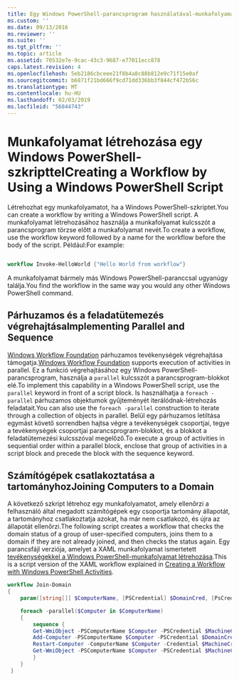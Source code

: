 ```yaml
---
title: Egy Windows PowerShell-parancsprogram használatával-munkafolyamat létrehozása |} A Microsoft Docs
ms.custom: ''
ms.date: 09/13/2016
ms.reviewer: ''
ms.suite: ''
ms.tgt_pltfrm: ''
ms.topic: article
ms.assetid: 70532e7e-9cac-43c3-9687-e77011ecc878
caps.latest.revision: 4
ms.openlocfilehash: 5eb2186cbceee21f8b4a8c88b812e9c71f15e0af
ms.sourcegitcommit: b6871f21bd666f9cd71dd336bb3f844cf472b56c
ms.translationtype: MT
ms.contentlocale: hu-HU
ms.lasthandoff: 02/03/2019
ms.locfileid: "56844743"
---
```

# <a name="creating-a-workflow-by-using-a-windows-powershell-script"></a><span data-ttu-id="33feb-102">Munkafolyamat létrehozása egy Windows PowerShell-szkripttel</span><span class="sxs-lookup"><span data-stu-id="33feb-102">Creating a Workflow by Using a Windows PowerShell Script</span></span>

<span data-ttu-id="33feb-103">Létrehozhat egy munkafolyamatot, ha a Windows PowerShell-szkriptet.</span><span class="sxs-lookup"><span data-stu-id="33feb-103">You can create a workflow by writing a Windows PowerShell script.</span></span> <span data-ttu-id="33feb-104">A munkafolyamat létrehozásához használja a munkafolyamat kulcsszót a parancsprogram törzse előtt a munkafolyamat nevét.</span><span class="sxs-lookup"><span data-stu-id="33feb-104">To create a workflow, use the workflow keyword followed by a name for the workflow before the body of the script.</span></span> <span data-ttu-id="33feb-105">Például:</span><span class="sxs-lookup"><span data-stu-id="33feb-105">For example:</span></span>

```powershell

workflow Invoke-HelloWorld {"Hello World from workflow"}
```

<span data-ttu-id="33feb-106">A munkafolyamat bármely más Windows PowerShell-paranccsal ugyanúgy találja.</span><span class="sxs-lookup"><span data-stu-id="33feb-106">You find the workflow in the same way you would any other Windows PowerShell command.</span></span>

## <a name="implementing-parallel-and-sequence"></a><span data-ttu-id="33feb-107">Párhuzamos és a feladatütemezés végrehajtása</span><span class="sxs-lookup"><span data-stu-id="33feb-107">Implementing Parallel and Sequence</span></span>

<span data-ttu-id="33feb-108">[Windows Workflow Foundation](https://msdn.microsoft.com/en-us/library/ms735967.aspx) párhuzamos tevékenységek végrehajtása támogatja.</span><span class="sxs-lookup"><span data-stu-id="33feb-108">[Windows Workflow Foundation](https://msdn.microsoft.com/en-us/library/ms735967.aspx) supports execution of activities in parallel.</span></span> <span data-ttu-id="33feb-109">Ez a funkció végrehajtásához egy Windows PowerShell-parancsprogram, használja a `parallel` kulcsszót a parancsprogram-blokkot elé.</span><span class="sxs-lookup"><span data-stu-id="33feb-109">To implement this capability in a Windows PowerShell script, use the `parallel` keyword in front of a script block.</span></span> <span data-ttu-id="33feb-110">Is használhatja a `foreach -parallel` párhuzamos objektumok gyűjteményét iterálódnak-létrehozás feladatait.</span><span class="sxs-lookup"><span data-stu-id="33feb-110">You can also use the `foreach -parallel` construction to iterate through a collection of objects in parallel.</span></span> <span data-ttu-id="33feb-111">Belül egy párhuzamos letiltása egymást követő sorrendben hajtsa végre a tevékenységek csoportjai, tegye a tevékenységek csoportjai parancsprogram-blokkot, és a blokkot a feladatütemezési kulcsszóval megelőző.</span><span class="sxs-lookup"><span data-stu-id="33feb-111">To execute a group of activities in sequential order within a parallel block, enclose that group of activities in a script block and precede the block with the sequence keyword.</span></span>

## <a name="joining-computers-to-a-domain"></a><span data-ttu-id="33feb-112">Számítógépek csatlakoztatása a tartományhoz</span><span class="sxs-lookup"><span data-stu-id="33feb-112">Joining Computers to a Domain</span></span>

<span data-ttu-id="33feb-113">A következő szkript létrehoz egy munkafolyamatot, amely ellenőrzi a felhasználó által megadott számítógépek egy csoportja tartomány állapotát, a tartományhoz csatlakoztatja azokat, ha már nem csatlakozó, és újra az állapotát ellenőrzi.</span><span class="sxs-lookup"><span data-stu-id="33feb-113">The following script creates a workflow that checks the domain status of a group of user-specified computers, joins them to a domain if they are not already joined, and then checks the status again.</span></span> <span data-ttu-id="33feb-114">Egy parancsfájl verziója, amelyet a XAML munkafolyamat ismertetett [tevékenységekkel a Windows PowerShell-munkafolyamat létrehozása](./creating-a-workflow-with-windows-powershell-activities.md).</span><span class="sxs-lookup"><span data-stu-id="33feb-114">This is a script version of the XAML workflow explained in [Creating a Workflow with Windows PowerShell Activities](./creating-a-workflow-with-windows-powershell-activities.md).</span></span>

```powershell
workflow Join-Domain
{
    param([string[]] $ComputerName, [PSCredential] $DomainCred, [PsCredential] $MachineCred)

    foreach -parallel($Computer in $ComputerName)
    {
        sequence {
        Get-WmiObject -PSComputerName $Computer -PSCredential $MachineCred
        Add-Computer -PSComputerName $Computer -PSCredential $DomainCred
        Restart-Computer -ComputerName $Computer -Credential $MachineCred -For PowerShell -Force -Wait -PSComputerName ""
        Get-WmiObject -PSComputerName $Computer -PSCredential $MachineCred
        }
    }
 }

```